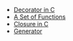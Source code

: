 - [Decorator in C](https://github.com/gaoxinge/bible/tree/master/python/pysheeet/4)
- [A Set of Functions](https://github.com/gaoxinge/bible/tree/master/python/pysheeet/5)
- [Closure in C](https://github.com/gaoxinge/bible/tree/master/python/pysheeet/6)
- [Generator](https://github.com/gaoxinge/bible/tree/master/python/pysheeet/7)